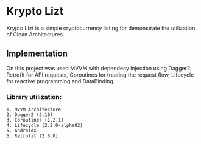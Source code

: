 # Krypto Lizt

Krypto Lizt is a simple cryptocurrency listing for demonstrate the utilization of Clean Architectures.

## Implementation

On this project was used MVVM with dependecy injection using Dagger2, Retrofit for API requests, Coroutines for treating the request flow, Lifecycle for reactive programming and DataBinding.

### Library utilization:
    1. MVVM Architecture
    2. Dagger2 (2.16)
    3. Coroutines (1.2.1)
    4. Lifecycle (2.2.0-alpha02)
    5. AndroidX
    6. Retrofit (2.6.0)